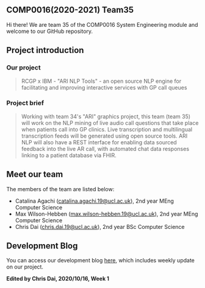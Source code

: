## COMP0016(2020-2021) Team35 

Hi there! We are team 35 of the COMP0016 System Engineering module and welcome to our GitHub repository.

## Project introduction

### Our project
>RCGP x IBM - "ARI NLP Tools" - an open source NLP engine for facilitating and improving interactive services with GP call queues

### Project brief
> Working with team 34's "ARI" graphics project, this team (team 35) will work on the NLP mining of live audio call questions that take place when patients call into GP clinics. Live transcription and multilingual transcription feeds will be generated using open source tools. ARI NLP will also have a REST interface for enabling data sourced feedback into the live AR call, with automated chat data responses linking to a patient database via FHIR.

## **Meet our team**

The members of the team are listed below:

- Catalina Agachi ([catalina.agachi.19@ucl.ac.uk](mailto:catalina.agachi.19@ucl.ac.uk)), 2nd year MEng Computer Science
- Max Wilson-Hebben ([max.wilson-hebben.19@ucl.ac.uk](mailto:max.wilson-hebben.19@ucl.ac.uk)), 2nd year MEng Computer Science
- Chris Dai ([chris.dai.19@ucl.ac.uk](mailto:chris.dai.19@ucl.ac.uk)), 2nd year BSc Computer Science


## **Development Blog**

You can access our development blog [here](https://github.com/UCLComputerScience/COMP0016_2020_21_Team35/blob/project-website/dev_blog), which includes weekly update on our project. 

**Edited by Chris Dai, 2020/10/16, Week 1**
